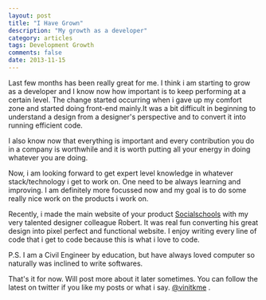 ```yaml
---
layout: post
title: "I Have Grown"
description: "My growth as a developer"
category: articles
tags: Development Growth
comments: false
date: 2013-11-15
---
```


Last few months has been really great for me. I think i am starting to grow as a developer and I know now 
how important is to keep performing at a certain level. The change started occurring when i gave up my 
comfort zone and started doing front-end mainly.It was a bit difficult in beginning to understand a design
from a designer's perspective and to convert it into running efficient code. 

I also know now that everything is important and every contribution you do in a company is worthwhile and 
it is worth putting all your energy in doing whatever you are doing.

Now, i am looking forward to get expert level knowledge in whatever stack/technology i get to work on.
One need to be always learning and improving. I am definitely more focussed now and my goal is to do some really 
nice work on the products i work on.

Recently, i made the main website of your product [Socialschools](http://www.socialschools.nl/en/) with my very 
talented designer colleague Robert. It was real fun converting his great design into pixel perfect and functional website.
I enjoy writing every line of code that i get to code because this is what i love to code. 

P.S. I am a Civil Engineer by education, but have always loved computer so naturally was inclined to write softwares.

That's it for now. Will post more about it later sometimes. You can follow the latest on twitter
if you like my posts or what i say. [@vinitkme](http://twitter.com/vinitkme) . 
